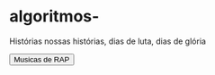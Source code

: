 # algoritmos-
<div class=“frases” id=“musica”> 
        <p>Histórias nossas histórias, dias de luta, dias de glória</p> 
       <button class="botao-proximo-trecho" data-proximo-trecho="10">Musicas de RAP</button>
</div>
